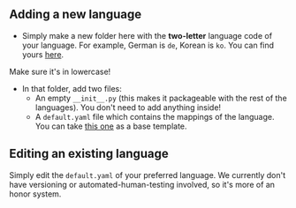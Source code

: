 ## Adding a new language

- Simply make a new folder here with the **two-letter** language code of your language.
For example, German is `de`, Korean is `ko`. You can find yours [here](https://www.iban.com/country-codes).

Make sure it's in lowercase!

- In that folder, add two files:
  - An empty `__init__.py` (this makes it packageable with the rest of the languages). You don't need to add anything inside!
  - A `default.yaml` file which contains the mappings of the language. You can take [this one](./de/default.yaml) as a base template. 

## Editing an existing language

Simply edit the `default.yaml` of your preferred language. We currently don't have versioning or automated-human-testing involved, so it's more of an honor system.